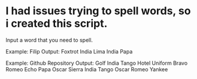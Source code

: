# I had issues trying to spell words, so i created this script.

Input a word that you need to spell.

Example:
Filip
Output:
Foxtrot India Lima India Papa

Example:
Github Repository
Output:
Golf India Tango Hotel Uniform Bravo   Romeo Echo Papa Oscar Sierra India Tango Oscar Romeo Yankee
